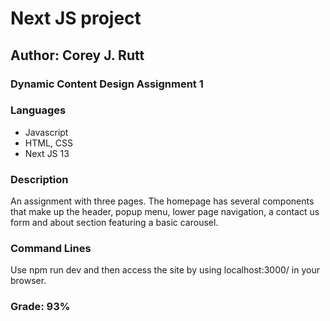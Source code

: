 # Next JS project
## Author: Corey J. Rutt
### Dynamic Content Design Assignment 1

### Languages
- Javascript
- HTML, CSS
- Next JS 13

### Description
An assignment with three pages. The homepage has several components that make up the header, popup menu, lower page navigation, a contact us form and about section featuring a basic carousel.

### Command Lines
Use npm run dev and then access the site by using localhost:3000/ in your browser.

### Grade: 93%

